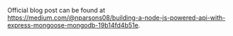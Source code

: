 Official blog post can be found at https://medium.com/@nparsons08/building-a-node-js-powered-api-with-express-mongoose-mongodb-19b14fd4b51e.
